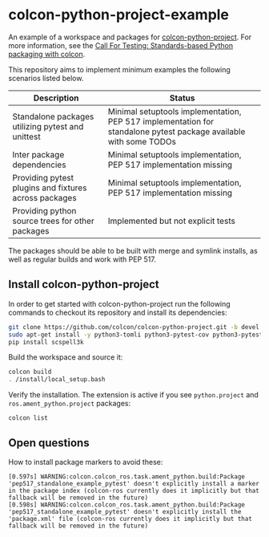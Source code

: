 # colcon-python-project-example

An example of a workspace and packages for [colcon-python-project](https://github.com/colcon/colcon-python-project/tree/devel).
For more information, see the [Call For Testing: Standards-based Python packaging with colcon](https://discourse.ros.org/t/call-for-testing-standards-based-python-packaging-with-colcon/32008).

This repository aims to implement minimum examples the following scenarios listed below.

| Description                                           | Status                                                                                                            |
|-------------------------------------------------------|-------------------------------------------------------------------------------------------------------------------|
| Standalone packages utilizing pytest and unittest     | Minimal setuptools implementation, PEP 517 implementation for standalone pytest package available with some TODOs |
| Inter package dependencies                            | Minimal setuptools implementation, PEP 517 implementation missing                                                 |
| Providing pytest plugins and fixtures across packages | Minimal setuptools implementation, PEP 517 implementation missing                                                 |
| Providing python source trees for other packages      | Implemented but not explicit tests                                                                                |

The packages should be able to be built with merge and symlink installs, as well as regular builds and work with PEP 517.

## Install colcon-python-project

In order to get started with colcon-python-project run the following commands to checkout its repository and install its dependencies:
```bash
git clone https://github.com/colcon/colcon-python-project.git -b devel src/colcon-python-project
sudo apt-get install -y python3-tomli python3-pytest-cov python3-pytest-benchmark python3-pep8-naming python3-poetry pylint 
pip install scspell3k
```

Build the workspace and source it:
```bash
colcon build
. /install/local_setup.bash
```

Verify the installation. The extension is active if you see `python.project` and `ros.ament_python.project` packages:
```shell
colcon list
```

## Open questions

How to install package markers to avoid these:
```shell
[0.597s] WARNING:colcon.colcon_ros.task.ament_python.build:Package 'pep517_standalone_example_pytest' doesn't explicitly install a marker in the package index (colcon-ros currently does it implicitly but that fallback will be removed in the future)
[0.598s] WARNING:colcon.colcon_ros.task.ament_python.build:Package 'pep517_standalone_example_pytest' doesn't explicitly install the 'package.xml' file (colcon-ros currently does it implicitly but that fallback will be removed in the future)
```